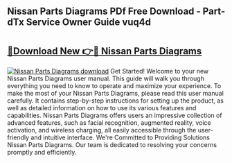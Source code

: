 ## Nissan Parts Diagrams PDf Free Download - Part-dTx Service Owner Guide vuq4d

# <h2><a href="http://dfsnib3.blite.top/?on=Nissan+Parts+Diagrams">🔗Download New 👉🔴 Nissan Parts Diagrams</a></h2>

[![Nissan Parts Diagrams download](https://i.imgur.com/lujVjoI.png)](http://dfsnib3.blite.top/?on=Nissan+Parts+Diagrams)
Get Started! Welcome to your new Nissan Parts Diagrams user manual. This guide will walk you through everything you need to know to operate and maximize your experience. To make the most of your Nissan Parts Diagrams, please read this user manual carefully. It contains step-by-step instructions for setting up the product, as well as detailed information on how to use its various features and capabilities. Nissan Parts Diagrams offers users an impressive collection of advanced features, such as facial recognition, augmented reality, voice activation, and wireless charging, all easily accessible through the user-friendly and intuitive interface. We're Committed to Providing Solutions Nissan Parts Diagrams. Our team is dedicated to resolving your concerns promptly and efficiently.
